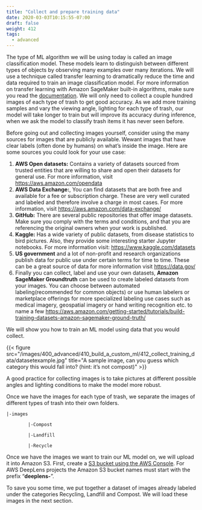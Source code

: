 ```yaml
---
title: "Collect and prepare training data"
date: 2020-03-03T10:15:55-07:00
draft: false
weight: 412
tags:
  - advanced
---
```

The type of ML algorithm we will be using today is called an image classification model. These models learn to distinguish between different types of objects by observing many examples over many iterations. We will use a technique called transfer learning to dramatically reduce the time and data required to train an image classification model. For more information on transfer learning with Amazon SageMaker built-in algorithms, make sure you read the [documentation](https://docs.aws.amazon.com/sagemaker/latest/dg/IC-HowItWorks.html). We will only need to collect a couple hundred images of each type of trash to get good accuracy. As we add more training samples and vary the viewing angle, lighting for each type of trash, our model will take longer to train but will improve its accuracy during inference, when we ask the model to classify trash items it has never seen before. 

Before going out and collecting images yourself, consider using the many sources for images that are publicly available. Wewant images that have clear labels (often done by humans) on what’s inside the image. Here are some sources you could look for your use case:

1. **AWS Open datasets:** Contains a variety of datasets sourced from trusted entities that are willing to share and open their datasets for general use. For more information, visit https://aws.amazon.com/opendata
2. **AWS Data Exchange:**, You can find datasets that are both free and available for a fee or subscription charge. These are very well curated and labeled and therefore involve a charge in most cases. For more information, visit https://aws.amazon.com/data-exchange/
3. **GitHub:** There are several public repositories that offer image datasets. Make sure you comply with the terms and conditions, and that you are referencing the original owners when your work is published.
4. **Kaggle:** Has a wide variety of public datasets, from disease statistics to bird pictures. Also, they provide some interesting starter Jupyter notebooks. For more information visit: https://www.kaggle.com/datasets
5. **US government** and a lot of non-profit and research organizations publish data for public use under certain terms for time to time. These can be a great source of data for more information visit  https://data.gov/
6. Finally you can collect, label and use your own datasets, **Amazon SageMaker Groundtruth** can be used to create labeled datasets from your images. You can choose between automated labeling(recommended for common objects) or use human labelers or marketplace offerings for more specialized labeling use cases such as medical imagery, geospatial imagery or hand writing recognition etc. to name a few https://aws.amazon.com/getting-started/tutorials/build-training-datasets-amazon-sagemaker-ground-truth/

We will show you how to train an ML model using data that you would collect. 

{{< figure src="/images/400_advanced/410_build_a_custom_ml/412_collect_training_data/datasetexample.jpg" title="A sample image, can you guess which category this would fall into? (hint: it’s not compost)" >}}

A good practice for collecting images is to take pictures at different possible angles and lighting conditions to make the model more robust.

Once we have the images for each type of trash, we separate the images of different types of trash into their own folders.

```
|-images

        |-Compost

        |-Landfill

        |-Recycle
```

Once we have the images we want to train our ML model on, we will upload it into Amazon S3.  First, create a [S3 bucket using the AWS Console](https://docs.aws.amazon.com/AmazonS3/latest/gsg/CreatingABucket.html). For AWS DeepLens projects the Amazon S3 bucket names must start with the prefix “**deeplens-**”.

To save you some time, we put together a dataset of images already labeled under the categories Recycling, Landfill and Compost. We will load these images in the next section.
